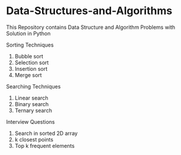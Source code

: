 # Data-Structures-and-Algorithms
This Repository contains Data Structure and Algorithm Problems with Solution in Python

Sorting Techniques
1. Bubble sort
2. Selection sort
3. Insertion sort
4. Merge sort

Searching Techniques
1. Linear search
2. Binary search
3. Ternary search

Interview Questions
1. Search in sorted 2D array
2. k closest points
3. Top k frequent elements